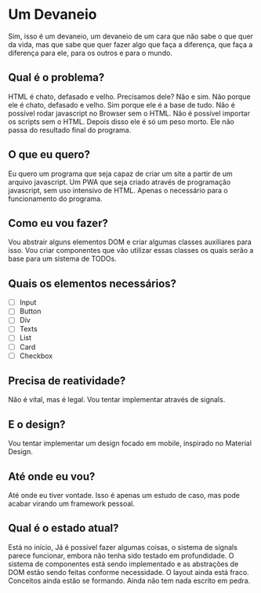 # Um Devaneio

Sim, isso é um devaneio, um devaneio de um cara que não sabe o que quer da vida, mas que sabe que quer fazer algo que faça a diferença, que faça a diferença para ele, para os outros e para o mundo.

## Qual é o problema?

HTML é chato, defasado e velho. Precisamos dele? Não e sim. Não porque ele é chato, defasado e velho. Sim porque ele é a base de tudo. Não é possível rodar javascript no Browser sem o HTML. Não é possível importar os scripts sem o HTML. Depois disso ele é só um peso morto. Ele não passa do resultado final do programa.

## O que eu quero?

Eu quero um programa que seja capaz de criar um site a partir de um arquivo javascript. Um PWA que seja criado através de programação javascript, sem uso intensivo de HTML. Apenas o necessário para o funcionamento do programa.

## Como eu vou fazer?

Vou abstrair alguns elementos DOM e criar algumas classes auxiliares para isso.
Vou criar componentes que vão utilizar essas classes os quais serão a base para um sistema de TODOs.

## Quais os elementos necessários?

- [ ] Input
- [ ] Button
- [ ] Div
- [ ] Texts
- [ ] List
- [ ] Card
- [ ] Checkbox

## Precisa de reatividade?

Não é vítal, mas é legal. Vou tentar implementar através de signals.

## E o design?

Vou tentar implementar um design focado em mobile, inspirado no Material Design.

## Até onde eu vou?

Até onde eu tiver vontade. Isso é apenas um estudo de caso, mas pode acabar virando um framework pessoal.

## Qual é o estado atual?

Está no início, Já é possivel fazer algumas coisas, o sistema de signals parece funcionar, embora não tenha sido testado em profundidade. O sistema de componentes está sendo implementado e as abstrações de DOM estão sendo feitas conforme necessidade.
O layout ainda está fraco.
Conceitos ainda estão se formando.
Ainda não tem nada escrito em pedra.
